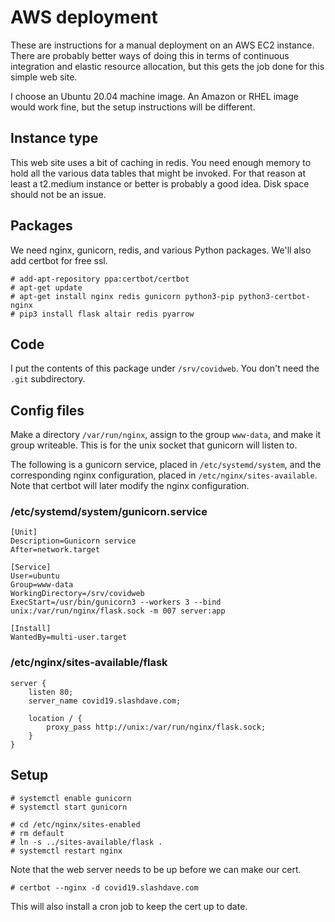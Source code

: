 # AWS deployment

These are instructions for a manual deployment on an AWS EC2 instance. There 
are probably better ways of doing this in terms of continuous integration
and elastic resource allocation, but this gets the job done for this 
simple web site.

I choose an Ubuntu 20.04 machine image. An Amazon or RHEL image would work
fine, but the setup instructions will be different.

## Instance type

This web site uses a bit of caching in redis. You need enough memory
to hold all the various data tables that might be invoked. For that
reason at least a t2.medium instance or better is probably a good idea.
Disk space should not be an issue.

## Packages

We need nginx, gunicorn, redis, and various Python packages. We'll
also add certbot for free ssl.

```
# add-apt-repository ppa:certbot/certbot
# apt-get update
# apt-get install nginx redis gunicorn python3-pip python3-certbot-nginx
# pip3 install flask altair redis pyarrow
```

## Code

I put the contents of this package under ```/srv/covidweb```. You don't
need the ```.git``` subdirectory.

## Config files

Make a directory ```/var/run/nginx```, assign to the group ```www-data```,
and make it group writeable. This is for the unix socket that gunicorn
will listen to.

The following is a gunicorn service, placed in ```/etc/systemd/system```,
and the corresponding nginx configuration, placed in ```/etc/nginx/sites-available```.
Note that certbot will later modify the nginx configuration.

### /etc/systemd/system/gunicorn.service

```
[Unit]
Description=Gunicorn service
After=network.target

[Service]
User=ubuntu
Group=www-data
WorkingDirectory=/srv/covidweb
ExecStart=/usr/bin/gunicorn3 --workers 3 --bind unix:/var/run/nginx/flask.sock -m 007 server:app

[Install]
WantedBy=multi-user.target
```

### /etc/nginx/sites-available/flask

```
server {
    listen 80;
    server_name covid19.slashdave.com;

    location / {
        proxy_pass http://unix:/var/run/nginx/flask.sock;
    }
}
```

## Setup


```
# systemctl enable gunicorn
# systemctl start gunicorn
```

```
# cd /etc/nginx/sites-enabled
# rm default
# ln -s ../sites-available/flask .
# systemctl restart nginx
```

Note that the web server needs to be up before we can make our cert.

```
# certbot --nginx -d covid19.slashdave.com
```

This will also install a cron job to keep the cert up to date.
